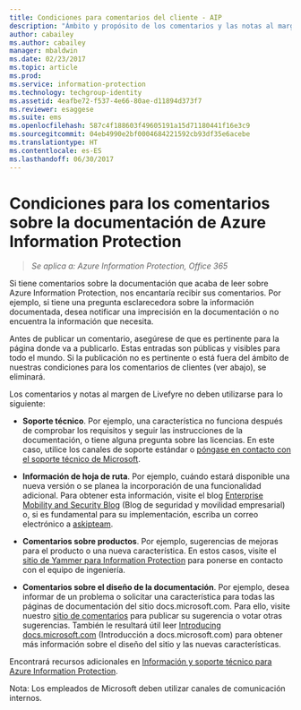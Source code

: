 ```yaml
---
title: Condiciones para comentarios del cliente - AIP
description: "Ámbito y propósito de los comentarios y las notas al margen de Livefyre para la documentación de Azure Information Protection."
author: cabailey
ms.author: cabailey
manager: mbaldwin
ms.date: 02/23/2017
ms.topic: article
ms.prod: 
ms.service: information-protection
ms.technology: techgroup-identity
ms.assetid: 4eafbe72-f537-4e66-80ae-d11894d373f7
ms.reviewer: esaggese
ms.suite: ems
ms.openlocfilehash: 587c4f188603f49605191a15d71180441f16e3c9
ms.sourcegitcommit: 04eb4990e2bf0004684221592cb93df35e6acebe
ms.translationtype: HT
ms.contentlocale: es-ES
ms.lasthandoff: 06/30/2017
---
```

# <a name="house-rules-for-comments-on-the-azure-information-protection-documentation"></a>Condiciones para los comentarios sobre la documentación de Azure Information Protection

>*Se aplica a: Azure Information Protection, Office 365*

Si tiene comentarios sobre la documentación que acaba de leer sobre Azure Information Protection, nos encantaría recibir sus comentarios. Por ejemplo, si tiene una pregunta esclarecedora sobre la información documentada, desea notificar una imprecisión en la documentación o no encuentra la información que necesita. 

Antes de publicar un comentario, asegúrese de que es pertinente para la página donde va a publicarlo. Estas entradas son públicas y visibles para todo el mundo. Si la publicación no es pertinente o está fuera del ámbito de nuestras condiciones para los comentarios de clientes (ver abajo), se eliminará.
 
Los comentarios y notas al margen de Livefyre no deben utilizarse para lo siguiente:
 
- **Soporte técnico**. Por ejemplo, una característica no funciona después de comprobar los requisitos y seguir las instrucciones de la documentación, o tiene alguna pregunta sobre las licencias. En este caso, utilice los canales de soporte estándar o [póngase en contacto con el soporte técnico de Microsoft](./get-started/information-support.md#to-contact-microsoft-support).

- **Información de hoja de ruta**. Por ejemplo, cuándo estará disponible una nueva versión o se planea la incorporación de una funcionalidad adicional. Para obtener esta información, visite el blog [Enterprise Mobility and Security Blog](https://blogs.technet.microsoft.com/enterprisemobility/?product=azure-information-protection,azure-rights-management-services) (Blog de seguridad y movilidad empresarial) o, si es fundamental para su implementación, escriba un correo electrónico a [askipteam](mailto:%20askipteam@microsoft.com).

- **Comentarios sobre productos**. Por ejemplo, sugerencias de mejoras para el producto o una nueva característica. En estos casos, visite el [sitio de Yammer para Information Protection](https://www.yammer.com/AskIPTeam) para ponerse en contacto con el equipo de ingeniería.

- **Comentarios sobre el diseño de la documentación**. Por ejemplo, desea informar de un problema o solicitar una característica para todas las páginas de documentación del sitio docs.microsoft.com. Para ello, visite nuestro [sitio de comentarios](https://msdocs.uservoice.com/forums/364242-general-site-feedback) para publicar su sugerencia o votar otras sugerencias. También le resultará útil leer [Introducing docs.microsoft.com](/teamblog/introducing-docs-microsoft-com/) (Introducción a docs.microsoft.com) para obtener más información sobre el diseño del sitio y las nuevas características.

Encontrará recursos adicionales en [Información y soporte técnico para Azure Information Protection](./get-started/information-support.md). 

Nota: Los empleados de Microsoft deben utilizar canales de comunicación internos.


